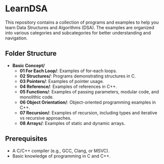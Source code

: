 # LearnDSA

This repository contains a collection of programs and examples to help you learn Data Structures and Algorithms (DSA). The examples are organized into various categories and subcategories for better understanding and navigation.

## Folder Structure

- **Basic Concept/**
  - **01 For Each Loop/**: Examples of for-each loops.
  - **02 Structures/**: Programs demonstrating structures in C.
  - **03 Pointers/**: Examples of pointer usage.
  - **04 Reference/**: Examples of references in C++.
  - **05 Functions/**: Examples of passing parameters, modular code, and monolithic code.
  - **06 Object Orientation/**: Object-oriented programming examples in C++.
  - **07 Recursion/**: Examples of recursion, including types and iterative vs recursive approaches.
  - **08 Arrays/**: Examples of static and dynamic arrays.


## Prerequisites

- A C/C++ compiler (e.g., GCC, Clang, or MSVC).
- Basic knowledge of programming in C and C++.
